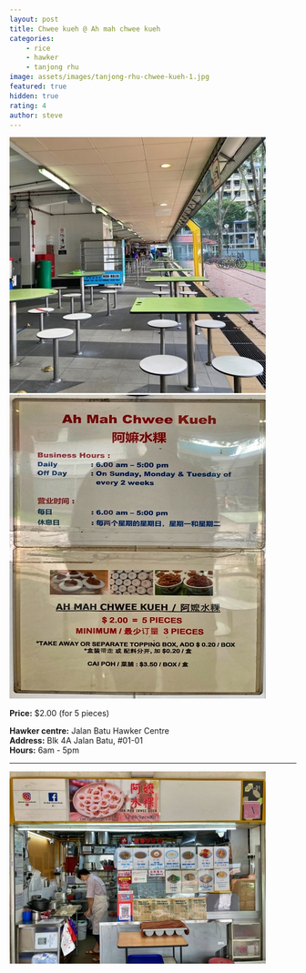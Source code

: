 ```yaml
---
layout: post
title: Chwee kueh @ Ah mah chwee kueh
categories:
    - rice
    - hawker
    - tanjong rhu
image: assets/images/tanjong-rhu-chwee-kueh-1.jpg
featured: true
hidden: true
rating: 4
author: steve
---
```


![Alt text](/assets/images/tanjong-rhu-chwee-kueh-4.jpg "alt text")
![Alt text](/assets/images/tanjong-rhu-chwee-kueh-3.jpg "alt text")

**Price:** $2.00 (for 5 pieces)

**Hawker centre:** Jalan Batu Hawker Centre  
**Address:** Blk 4A Jalan Batu, #01-01  
**Hours:** 6am - 5pm  

***  

![Alt text](/assets/images/tanjong-rhu-chwee-kueh-2.jpg "alt text")